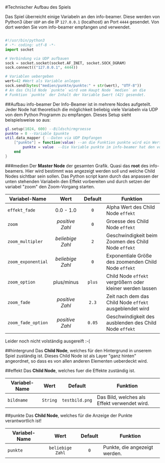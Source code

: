 #Technischer Aufbau des Spiels

Das Spiel überreicht einige Variabeln an den info-beamer. Diese werden von Python3 über `UDP` an die IP `127.0.0.1` (localhost) an Port `4444` gesendet. Von dort werden Sie vom info-beamer empfangen und verwendet.


```python

#!/usr/bin/python3
# -*- coding: utf-8 -*-
import socket

# Verbindung via UDP aufbauen
sock = socket.socket(socket.AF_INET, socket.SOCK_DGRAM)
sock.connect(("127.0.0.1", 4444))

# Variablen uebergeben
wert=42 #Wert als Variable anlegen
sock.send(bytes("medien/punkte/punkte:" + str(wert), "UTF-8")) 
# An das Child Node `punkte` wird vom Haupt Node `medien` an die
# Funktion `punkte` der Inhalt der Variable $wert (42) gesendet.

``` 

##Aufbau info-beamer
Der Info-Beamer ist in mehrere Nodes aufgeteilt. Jeder Node hat theoretisch die möglichkeit beliebig viele Variabeln via UDP von dem Python Programm zu empfangen.
Dieses Setup sieht beispielsweise so aus:
```lua
gl.setup(1024, 600) --Bildschirmgroesse
punkte = 0 --Variable $punkte
util.data_mapper { --Daten via UDP Empfangen
    ["punkte"] = function(value) --an die Funktion punkte wird ein Wert uebergeben
        punkte = value  --Die Variable punkte im info-beamer hat den von Python3 uebergebenen Wert
    end
}

```

###medien
Der **Master Node** der gesamten Grafik. Quasi das **root** des info-beamers. Hier wird bestimmt was angezeigt werden soll und welche Child Nodes sichtbar sein sollen.
Das Python script kann durch das anpassen der unten stehenden Variabeln den Effekt vorbereiten und durch setzen der variabel "zoom" den Zoom-Vorgang starten.


| Variabel-Name    | Wert             | Default | Funktion  |
| ---------------- |:---------------: | :-----: | ----------|
| `effekt_fade`    | 0.0 - 1.0        | `0`     | Alpha Wert des Child Node `effekt` |
| `zoom`           | *positive Zahl*  | `0`     | Groesse des Child Node `effekt`    |
| `zoom_multipler` | *beliebige Zahl* | `2`     | Geschwindigkeit beim Zoomen des Child Node `effekt`      |
| `zoom_exponential`| *beliebige Zahl* |`0`     | Exponentiale Größe des zoomenden Child Node `effekt`     |
| `zoom_option`    | plus/minus       | `plus`  | Child Node `effekt` vergrößern oder kleiner werden lassen|
| `zoom_fade`      | *positive Zahl*  |`2.3`    | Zeit nach dem das Child Node `effekt` ausgeblendet wird  |
| `zoom_fade_option`| *positive Zahl* |`0.05`   | Geschwindigkeit des ausblenden des Child Node `effekt`   |

Leider noch nicht volständig ausgereift :-(

##hintergrund
Das **Child Node**, welches für den Hintergrund in unserem Spiel zuständig ist.
Dieses Child Node ist als Layer "ganz hinten" angeordnet, so dass es von allen anderen Elementen ueberdeckt wird.

##effekt
Das **Child Node**, welches fuer die Effekte zuständig ist.


| Variabel-Name    | Wert            | Default        | Funktion  |
| ---------------- |:---------------:| :------------: | ----------|
| `bildname`       | `String`        | `testbild.png` | Das Bild, welches als Effekt verwendet wird. |

##punkte
Das **Child Node**, welches für die Anzeige der Punkte verantwortlich ist!


| Variabel-Name    | Wert            | Default| Funktion  |
| ---------------- |:---------------:| :----: | ----------|
| `punkte`         | `beliebige Zahl`| `0`    | Punkte, die angezeigt werden. |


